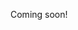 Coming soon!

<!-- TODO: make arch portable -->

<!-- https://blog.stephenwolfram.com/2019/02/seeking-the-productive-life-some-details-of-my-personal-infrastructure/ -->

<!-- 

MacOS

https://www.reddit.com/r/apple/comments/5lnv11/better_touch_tool_has_changed_touchbar_from_kinda/
https://folivora.ai

https://github.com/koekeishiya/skhd/blob/master/examples/skhdrc
https://github.com/koekeishiya/skhd/issues/1
https://github.com/koekeishiya/skhd

-->

<!--

https://wiki.archlinux.org/index.php/NVIDIA_Optimus
https://wiki.archlinux.org/index.php/Nouveau
https://wiki.archlinux.org/index.php/Hardware_video_acceleration
https://wiki.archlinux.org/index.php/Intel_graphics
https://wiki.archlinux.org/index.php/PRIME
https://wiki.archlinux.org/index.php/Bumblebee
https://wiki.archlinux.org/index.php/Nvidia-xrun
https://wiki.archlinux.org/index.php/NVIDIA
https://wiki.archlinux.org/index.php/NVIDIA#NVIDIA_Settings
https://www.google.com/search?hl=en&q=arch%20prime%20intel%20nouveau
https://nouveau.freedesktop.org/wiki/Optimus/
https://www.reddit.com/r/linux_gaming/comments/6ftq10/the_ultimate_guide_to_setting_up_nvidia_optimus/
https://www.google.com/search?safe=off&hl=en&ei=hZPIXKKNMILl-gSJoqWQCQ&q=arch+gpu+no+sink+output+missing&oq=arch+gpu+no+sink+output+missing&gs_l=psy-ab.3...4379.5506..5902...0.0..0.153.956.1j7......0....1..gws-wiz.......0i71j33i299j33i160.xROJBUPO6ZY
https://www.reddit.com/r/archlinux/comments/9l7aph/hdmi_not_shown_by_xrandr_but_detected_when_cable/

-->

<!--

# Data

- <input type="checkbox" disabled/> Sources
  - <input type="checkbox" disabled/> Dropbox
    - <input type="checkbox" disabled/> download everything to external drive
    - <input type="checkbox" disabled/> delete everything
    - <input type="checkbox" disabled/> upload the essentials
  - <input type="checkbox" disabled/> HackerNews binge (July 1, 2018 to now)
  - <input type="checkbox" disabled/> Pocket
    - <input type="checkbox" disabled/> download directory
  - <input type="checkbox" disabled/> organize harddrives
  - <input type="checkbox" disabled/> Apple devices
    - <input type="checkbox" disabled/> clean up tabs
    - <input type="checkbox" disabled/> clean up apps
  - <input type="checkbox" disabled/> clean up tabs in Toby
  - <input type="checkbox" disabled/> add books/movies/albums/etc to [lists](/lists)
  - <input type="checkbox" disabled/> org-mode
    - <input type="checkbox" disabled/> move org repo to [taysar](/)
    - <input type="checkbox" disabled/> delete org
- <input type="checkbox" disabled/> Sink
  - <input type="checkbox" disabled/> media queue

-->
